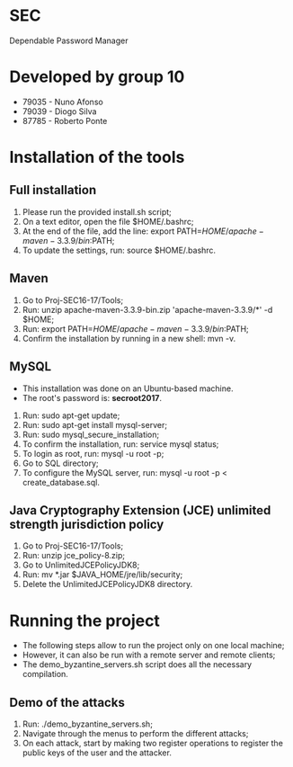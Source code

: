 # SEC
Dependable Password Manager

# Developed by group 10
* 79035 - Nuno Afonso
* 79039 - Diogo Silva
* 87785 - Roberto Ponte


# Installation of the tools

## Full installation
1. Please run the provided install.sh script;
2. On a text editor, open the file $HOME/.bashrc;
3. At the end of the file, add the line: export PATH=$HOME/apache-maven-3.3.9/bin:$PATH;
4. To update the settings, run: source $HOME/.bashrc.

## Maven
1. Go to Proj-SEC16-17/Tools;
2. Run: unzip apache-maven-3.3.9-bin.zip 'apache-maven-3.3.9/*' -d $HOME;
3. Run: export PATH=$HOME/apache-maven-3.3.9/bin:$PATH;
4. Confirm the installation by running in a new shell: mvn -v.

## MySQL
* This installation was done on an Ubuntu-based machine.
* The root's password is: **secroot2017**.

1. Run: sudo apt-get update;
2. Run: sudo apt-get install mysql-server;
3. Run: sudo mysql_secure_installation;
4. To confirm the installation, run: service mysql status;
5. To login as root, run: mysql -u root -p;
6. Go to SQL directory;
7. To configure the MySQL server, run: mysql -u root -p < create_database.sql.

## Java Cryptography Extension (JCE) unlimited strength jurisdiction policy
1. Go to Proj-SEC16-17/Tools;
2. Run: unzip jce_policy-8.zip;
3. Go to UnlimitedJCEPolicyJDK8;
4. Run: mv *.jar $JAVA_HOME/jre/lib/security;
5. Delete the UnlimitedJCEPolicyJDK8 directory.

# Running the project

* The following steps allow to run the project only on one local machine;
* However, it can also be run with a remote server and remote clients;
* The demo_byzantine_servers.sh script does all the necessary compilation.

## Demo of the attacks

1. Run: ./demo_byzantine_servers.sh;
2. Navigate through the menus to perform the different attacks;
3. On each attack, start by making two register operations to register the public keys of the user and the attacker.
